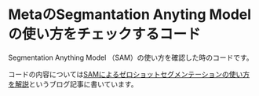 # MetaのSegmantation Anyting Modelの使い方をチェックするコード
Segmentation Anything Model （SAM）の使い方を確認した時のコードです。

コードの内容については[SAMによるゼロショットセグメンテーションの使い方を解説](https://tech.aru-zakki.com/segmentation-anyting-test/)というブログ記事に書いています。
